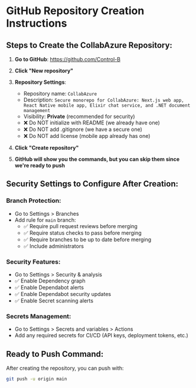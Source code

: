 # GitHub Repository Creation Instructions

## Steps to Create the CollabAzure Repository:

1. **Go to GitHub**: https://github.com/Control-B
2. **Click "New repository"**
3. **Repository Settings**:
   - Repository name: `CollabAzure`
   - Description: `Secure monorepo for CollabAzure: Next.js web app, React Native mobile app, Elixir chat service, and .NET document management`
   - Visibility: **Private** (recommended for security)
   - ❌ Do NOT initialize with README (we already have one)
   - ❌ Do NOT add .gitignore (we have a secure one)
   - ❌ Do NOT add license (mobile app already has one)

4. **Click "Create repository"**

5. **GitHub will show you the commands, but you can skip them since we're ready to push**

## Security Settings to Configure After Creation:

### Branch Protection:
- Go to Settings > Branches
- Add rule for `main` branch:
  - ✅ Require pull request reviews before merging
  - ✅ Require status checks to pass before merging
  - ✅ Require branches to be up to date before merging
  - ✅ Include administrators

### Security Features:
- Go to Settings > Security & analysis
- ✅ Enable Dependency graph
- ✅ Enable Dependabot alerts
- ✅ Enable Dependabot security updates
- ✅ Enable Secret scanning alerts

### Secrets Management:
- Go to Settings > Secrets and variables > Actions
- Add any required secrets for CI/CD (API keys, deployment tokens, etc.)

## Ready to Push Command:
After creating the repository, you can push with:
```bash
git push -u origin main
```
